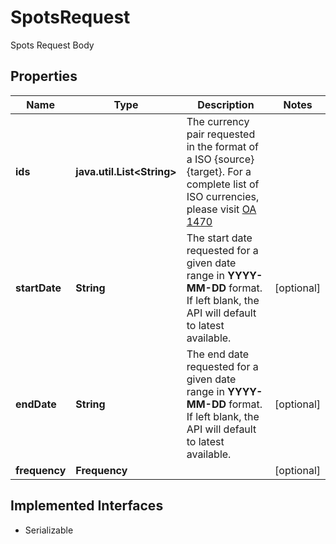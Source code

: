 

# SpotsRequest

Spots Request Body

## Properties

Name | Type | Description | Notes
------------ | ------------- | ------------- | -------------
**ids** | **java.util.List&lt;String&gt;** | The currency pair requested in the format of a ISO {source}{target}. For a complete list of ISO currencies, please visit [OA 1470](https://my.apps.factset.com/oa/pages/1470) | 
**startDate** | **String** | The start date requested for a given date range in **YYYY-MM-DD** format. If left blank, the API will default to latest available.  |  [optional]
**endDate** | **String** | The end date requested for a given date range in **YYYY-MM-DD** format. If left blank, the API will default to latest available.  |  [optional]
**frequency** | **Frequency** |  |  [optional]


## Implemented Interfaces

* Serializable


